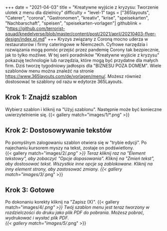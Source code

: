 +++
date = "2021-04-03"
title = "Kreatywne wyjście z kryzysu: Tworzenie ulotek z menu dla dzielnicy"
difficulty = "level-1"
tags = ["365layouts", "Caterer", "corona", "Gastronomen", "kreativ", "krise", "speisekarten", "Nachbarschaft", "speisen", "speisekarten-vorlagen"]
githublink = "https://github.com/terrorist-squad/knedelverse/blob/master/content/post/2021/april/20210403-flyer-design/index.pl.md"
+++
Kryzys związany z Coroną mocno uderza w restauratorów i firmy cateringowe w Niemczech. Cyfrowe narzędzia i rozwiązania mogą pomóc przejść przez pandemię Corony tak bezpiecznie, jak to tylko możliwe. W tej serii poradników "Kreatywne wyjście z kryzysu" pokazuję technologie lub narzędzia, które mogą być przydatne dla małych firm. Dziś tworzę tygodniowy jadłospis dla "BIZNESU POZA DOMEM". Wiele szablonów menu można znaleźć na stronie https://www.365layouts.com/de/vorlagen/menu/. Możesz również dostosować te szablony od razu w edytorze 365Layouts.
## Krok 1: Znajdź szablon
Wybierz szablon i kliknij na "Użyj szablonu". Następnie może być konieczne uwierzytelnienie się.
{{< gallery match="images/1/*.png" >}}

## Krok 2: Dostosowywanie tekstów
Po pomyślnym zalogowaniu szablon otwiera się w "trybie edycji".  Po najechaniu kursorem myszy na tekst, zostaje on podświetlony.  
{{< gallery match="images/2/*.png" >}}
Teraz kliknij raz na "Element tekstowy", aby zobaczyć "Opcje dopasowania". Kliknij na "Zmień tekst", aby dostosować tekst. Wszystkie inne opcje są zablokowane. Kliknij na inny element strony, aby zastosować zmiany.
{{< gallery match="images/3/*.png" >}}

## Krok 3: Gotowe
Po dokonaniu korekty kliknij na "Zapisz (X)".
{{< gallery match="images/4/*.png" >}}
Twój szablon menu jest teraz tworzony w rozdzielczości do druku jako plik PDF do pobrania.  Możesz pobrać, wydrukować i wysłać plik PDF.   
{{< gallery match="images/5/*.png" >}}
